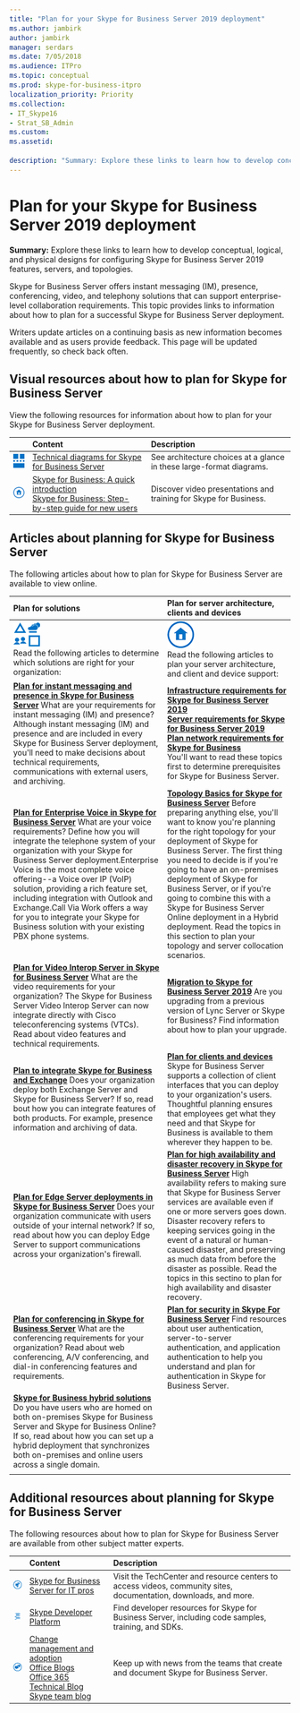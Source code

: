 ```yaml
---
title: "Plan for your Skype for Business Server 2019 deployment"
ms.author: jambirk
author: jambirk
manager: serdars
ms.date: 7/05/2018
ms.audience: ITPro
ms.topic: conceptual
ms.prod: skype-for-business-itpro
localization_priority: Priority
ms.collection: 
- IT_Skype16
- Strat_SB_Admin
ms.custom: 
ms.assetid: 

description: "Summary: Explore these links to learn how to develop conceptual, logical, and physical designs for configuring Skype for Business Server 2019 features, servers, and topologies."
---
```


# Plan for your Skype for Business Server 2019 deployment
 
**Summary:** Explore these links to learn how to develop conceptual, logical, and physical designs for configuring Skype for Business Server 2019 features, servers, and topologies.
  
Skype for Business Server offers instant messaging (IM), presence, conferencing, video, and telephony solutions that can support enterprise-level collaboration requirements. This topic provides links to information about how to plan for a successful Skype for Business Server deployment. 
  
Writers update articles on a continuing basis as new information becomes available and as users provide feedback. This page will be updated frequently, so check back often.
## Visual resources about how to plan for Skype for Business Server

View the following resources for information about how to plan for your Skype for Business Server deployment.
  
||Content|Description|
|:--- |:--- |:--- |
|![Icon for technical diagrams](../media/diagrams-icon.png)|[Technical diagrams for Skype for Business Server](../../SfbServer/technical-diagrams.md) <br/> |See architecture choices at a glance in these large-format diagrams.  <br/> |
|![Icon for videos](../media/house-icon.png)|[Skype for Business: A quick introduction](https://www.youtube.com/watch?v=PRJqMuwW5yc&amp;feature=youtu.be) <br/> [Skype for Business: Step-by-step guide for new users](https://www.youtube.com/watch?v=7_c4zVJ739M&amp;feature=youtu.be) <br/> |Discover video presentations and training for Skype for Business.  <br/> |
   
## Articles about planning for Skype for Business Server

The following articles about how to plan for Skype for Business Server are available to view online. 
  
|Plan for solutions|Plan for server architecture, clients and devices|
|:-----|:-----|
|![Icon for Solutions content](../media/solutions-icon.png) <br/> Read the following articles to determine which solutions are right for your organization:  <br/> |![Icon for server architecture content](../media/house-icon.png) <br/> Read the following articles to plan your server architecture, and client and device support:  <br/> |
|**[Plan for instant messaging and presence in Skype for Business Server](../../SfbServer/plan-your-deployment/instant-messaging-and-presence.md)** What are your requirements for instant messaging (IM) and presence? Although instant messaging (IM) and presence and are included in every Skype for Business Server deployment, you'll need to make decisions about technical requirements, communications with external users, and archiving. <br/> | **[Infrastructure requirements for Skype for Business Server 2019](environmental-requirements.md)** <br/> **[Server requirements for Skype for Business Server 2019](server-requirements.md)** <br/> **[Plan network requirements for Skype for Business](../../SfbServer/plan-your-deployment/network-requirements/network-requirements.md)** <br/> You'll want to read these topics first to determine prerequisites for Skype for Business Server.  <br/> |
|**[Plan for Enterprise Voice in Skype for Business Server](../../SfbServer/plan-your-deployment/enterprise-voice-solution/enterprise-voice.md)** What are your voice requirements? Define how you will integrate the telephone system of your organization with your Skype for Business Server deployment.Enterprise Voice is the most complete voice offering--a Voice over IP (VoIP) solution, providing a rich feature set, including integration with Outlook and Exchange.Call Via Work offers a way for you to integrate your Skype for Business solution with your existing PBX phone systems. <br/> |**[Topology Basics for Skype for Business Server](../../SfbServer/plan-your-deployment/topology-basics/topology-basics.md)** Before preparing anything else, you'll want to know you're planning for the right topology for your deployment of Skype for Business Server. The first thing you need to decide is if you're going to have an on-premises deployment of Skype for Business Server, or if you're going to combine this with a Skype for Business Server Online deployment in a Hybrid deployment. Read the topics in this section to plan your topology and server collocation scenarios. <br/> |
|**[Plan for Video Interop Server in Skype for Business Server](../../SfbServer/plan-your-deployment/video-interop-server.md)** What are the video requirements for your organization? The Skype for Business Server Video Interop Server can now integrate directly with Cisco teleconferencing systems (VTCs). Read about video features and technical requirements. <br/> |**[Migration to Skype for Business Server 2019](../migration/migration-to-skype-for-business-server-2019.md)** Are you upgrading from a previous version of Lync Server or Skype for Business? Find information about how to plan your upgrade. <br/> |
|**[Plan to integrate Skype for Business and Exchange](../../SfbServer/plan-your-deployment/integrate-with-exchange/integrate-with-exchange.md)** Does your organization deploy both Exchange Server and Skype for Business Server? If so, read bout how you can integrate features of both products. For example, presence information and archiving of data. <br/> |**[Plan for clients and devices](../../SfbServer/plan-your-deployment/clients-and-devices/clients-and-devices.md)** Skype for Business Server supports a collection of client interfaces that you can deploy to your organization's users. Thoughtful planning ensures that employees get what they need and that Skype for Business is available to them wherever they happen to be. <br/> |
|**[Plan for Edge Server deployments in Skype for Business Server](../../SfbServer/plan-your-deployment/edge-server-deployments/edge-server-deployments.md)**  Does your organization communicate with users outside of your internal network? If so, read about how you can deploy Edge Server to support communications across your organization's firewall. <br/> |**[Plan for high availability and disaster recovery in Skype for Business Server](../../SfbServer/plan-your-deployment/high-availability-and-disaster-recovery/high-availability-and-disaster-recovery.md)** High availability refers to making sure that Skype for Business Server services are available even if one or more servers goes down. Disaster recovery refers to keeping services going in the event of a natural or human-caused disaster, and preserving as much data from before the disaster as possible. Read the topics in this sectino to plan for high availability and disaster recovery. <br/> |
|**[Plan for conferencing in Skype for Business Server](../../SfbServer/plan-your-deployment/conferencing/conferencing.md)**  What are the conferencing requirements for your organization? Read about web conferencing, A/V conferencing, and dial-in conferencing features and requirements. <br/> |**[Plan for security in Skype For Business Server](../../SfbServer/plan-your-deployment/security/security.md)** Find resources about user authentication, server-to-server authentication, and application authentication to help you understand and plan for authentication in Skype for Business Server. <br/> |
|**[Skype for Business hybrid solutions](../hybrid/hybrid-solutions.md)**  Do you have users who are homed on both on-premises Skype for Business Server and Skype for Business Online? If so, read about how you can set up a hybrid deployment that synchronizes both on-premises and online users across a single domain. <br/> ||
|||
   
## Additional resources about planning for Skype for Business Server

The following resources about how to plan for Skype for Business Server are available from other subject matter experts. 
  
||**Content**|**Description**|
|:--- |:--- |:--- |
|![Icon for TechCenter](../media/documentation-icon.png)|[Skype for Business Server for IT pros](https://go.microsoft.com/fwlink/p/?LinkId=527960) <br/> |Visit the TechCenter and resource centers to access videos, community sites, documentation, downloads, and more.  <br/> |
|![Icon for developer content](../media/greeked-icon.png)|[Skype Developer Platform](https://go.microsoft.com/fwlink/?LinkId=619775) <br/> |Find developer resources for Skype for Business Server, including code samples, training, and SDKs.  <br/> |
|![Icon for news, blogs, and so on](../media/chat-icon.png)|[Change management and adoption](https://go.microsoft.com/fwlink/p/?LinkId=532796) <br/> [Office Blogs](https://go.microsoft.com/fwlink/p/?LinkId=528899) <br/> [Office 365 Technical Blog](https://go.microsoft.com/fwlink/p/?LinkId=532798.aspx) <br/> [Skype team blog](https://go.microsoft.com/fwlink/p/?LinkId=532818) <br/> |Keep up with news from the teams that create and document Skype for Business Server.  <br/> |